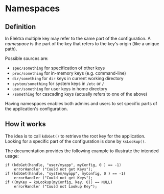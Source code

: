 # Namespaces #

## Definition ##

In Elektra multiple key may refer to the same part of the configuration.
A _namespace_ is the part of the key that refers to the key's origin (like a unique path).

Possible sources are: 

- ```spec/something``` for specification of other keys
- ```proc/something``` for in-memory keys (e.g. command-line)
- ```dir/something``` for ```dir``` keys in current working directory
- ```system/something``` for system keys in ```/etc``` or ```/```
- ```user/something``` for user keys in home directory
- ```/something``` for cascading keys (actually refers to one of the above)

Having namespaces enables both admins and users to set specific parts of the application's configuration.

## How it works ##

The idea is to call ```kdbGet()``` to retrieve the root key for the application.
Looking for a specific part of the configuration is done by ```ksLookup()```.

The documentation provides the following example to illustrate the intended usage:

	if (kdbGet(handle, "user/myapp", myConfig, 0 ) == -1)
		errorHandler ("Could not get Keys");
	if (kdbGet(handle, "system/myapp", myConfig, 0 ) == -1)
		errorHandler ("Could not get Keys");
	if ((myKey = ksLookup(myConfig, key, 0)) == NULL)
		errorHandler ("Could not Lookup Key");

